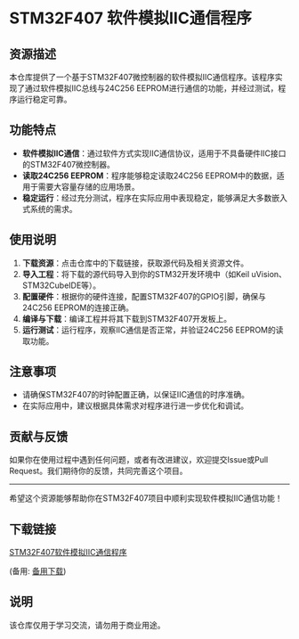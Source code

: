 # STM32F407 软件模拟IIC通信程序

## 资源描述

本仓库提供了一个基于STM32F407微控制器的软件模拟IIC通信程序。该程序实现了通过软件模拟IIC总线与24C256 EEPROM进行通信的功能，并经过测试，程序运行稳定可靠。

## 功能特点

- **软件模拟IIC通信**：通过软件方式实现IIC通信协议，适用于不具备硬件IIC接口的STM32F407微控制器。
- **读取24C256 EEPROM**：程序能够稳定读取24C256 EEPROM中的数据，适用于需要大容量存储的应用场景。
- **稳定运行**：经过充分测试，程序在实际应用中表现稳定，能够满足大多数嵌入式系统的需求。

## 使用说明

1. **下载资源**：点击仓库中的下载链接，获取源代码及相关资源文件。
2. **导入工程**：将下载的源代码导入到你的STM32开发环境中（如Keil uVision、STM32CubeIDE等）。
3. **配置硬件**：根据你的硬件连接，配置STM32F407的GPIO引脚，确保与24C256 EEPROM的连接正确。
4. **编译与下载**：编译工程并将其下载到STM32F407开发板上。
5. **运行测试**：运行程序，观察IIC通信是否正常，并验证24C256 EEPROM的读取功能。

## 注意事项

- 请确保STM32F407的时钟配置正确，以保证IIC通信的时序准确。
- 在实际应用中，建议根据具体需求对程序进行进一步优化和调试。

## 贡献与反馈

如果你在使用过程中遇到任何问题，或者有改进建议，欢迎提交Issue或Pull Request。我们期待你的反馈，共同完善这个项目。

---

希望这个资源能够帮助你在STM32F407项目中顺利实现软件模拟IIC通信功能！

## 下载链接
[STM32F407软件模拟IIC通信程序](https://pan.quark.cn/s/3cdf7c8e9096) 

(备用: [备用下载](https://pan.baidu.com/s/1v3mO6j3A5TWqZ7XCizBXxQ?pwd=1234))

## 说明

该仓库仅用于学习交流，请勿用于商业用途。
